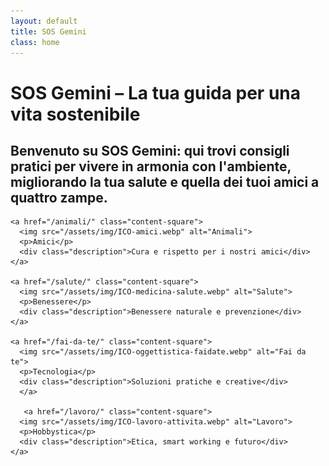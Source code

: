 ```yaml
---
layout: default
title: SOS Gemini
class: home
---
```


<div class="post-container">
  <div class="intro">
    <h1 class="main-title-centered">SOS Gemini – La tua guida per una vita sostenibile</h1>
    <h2 class="small-title">
      Benvenuto su SOS Gemini: qui trovi consigli pratici per vivere in armonia con l'ambiente, migliorando la tua salute e quella dei tuoi amici a quattro zampe.
    </h2>
  </div>

    <a href="/animali/" class="content-square">
      <img src="/assets/img/ICO-amici.webp" alt="Animali">
      <p>Amici</p>
      <div class="description">Cura e rispetto per i nostri amici</div>
    </a>
    
    <a href="/salute/" class="content-square">
      <img src="/assets/img/ICO-medicina-salute.webp" alt="Salute">
      <p>Benessere</p>
      <div class="description">Benessere naturale e prevenzione</div>
    </a>

    <a href="/fai-da-te/" class="content-square">
      <img src="/assets/img/ICO-oggettistica-faidate.webp" alt="Fai da te">
      <p>Tecnologia</p>
      <div class="description">Soluzioni pratiche e creative</div>
      </a>

       <a href="/lavoro/" class="content-square">
      <img src="/assets/img/ICO-lavoro-attivita.webp" alt="Lavoro">
      <p>Hobbystica</p>
      <div class="description">Etica, smart working e futuro</div>
    </a>
    
    
  </section>
</div>
